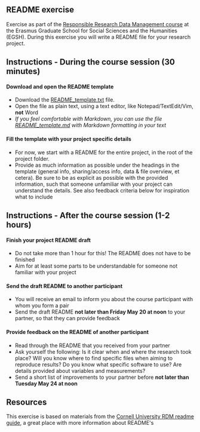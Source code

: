 ## README exercise 

Exercise as part of the [Responsible Research Data Management course](https://www.egsh.eur.nl/doctoral-education/phd-course-guide/responsible-research-data-management-rdm/) at the Erasmus Graduate School for Social Sciences and the Humanities (EGSH). During this exercise you will write a README file for your research project.  

## Instructions -  During the course session (30 minutes)

#### Download and open the README template
- Download the [README_template.txt](https://github.com/eduardklap/readme-exercise/files/8715518/README_template.txt)
file. 
- Open the file as plain text, using a text editor, like Notepad/TextEdit/Vim, **not** Word 
- _If you feel comfortable with Markdown, you can use the file [README_template.md](https://github.com/eduardklap/readme-exercise/files/8715526/README_template.md) with Markdown formatting in your text_

#### Fill the template with your project specific details
- For now, we start with a README for the entire project, in the root of the project folder.
- Provide as much information as possible under the headings in the template (general info, sharing/access info, data & file overview, et cetera). Be sure to be as explicit as possible with the provided information, such that someone unfamiliar with your project can understand the details. See also feedback criteria below for inspiration what to include

## Instructions - After the course session (1-2 hours)

#### Finish your project README draft
- Do not take more than 1 hour for this! The README does not have to be finished
- Aim for at least some parts to be understandable for someone not familiar with your project 

#### Send the draft README to another participant
- You will receive an email to inform you about the course participant with whom you form a pair
- Send the draft README **not later than Friday May 20 at noon** to your partner, so that they can provide feedback

#### Provide feedback on the README of another participant
- Read through the README that you received from your partner
- Ask yourself the following: Is it clear when and where the research took place? Will you know where to find specific files when aiming to reproduce results? Do you know what specific software to use? Are details provided about variables and measurements?
- Send a short list of improvements to your partner before **not later than Tuesday May 24 at noon** 

## Resources
This exercise is based on materials from the [Cornell University RDM readme guide](https://data.research.cornell.edu/content/readme), a great place with more information about README's
